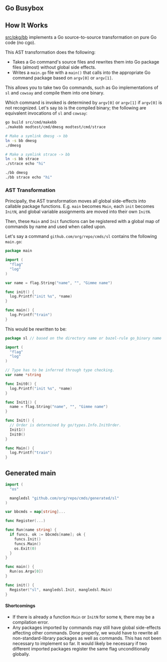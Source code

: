 ## Go Busybox

## How It Works

[src/pkg/bb](src/pkg/bb) implements a Go source-to-source transformation on pure
Go code (no cgo).

This AST transformation does the following:

-   Takes a Go command's source files and rewrites them into Go package files
    (almost) without global side effects.
-   Writes a `main.go` file with a `main()` that calls into the appropriate Go
    command package based on `argv[0]` or `argv[1]`.

This allows you to take two Go commands, such as Go implementations of `sl` and
`cowsay` and compile them into one binary.

Which command is invoked is determined by `argv[0]` or `argv[1]` if `argv[0]` is
not recognized. Let's say `bb` is the compiled binary; the following are
equivalent invocations of `sl` and `cowsay`:

```sh
go build src/cmd/makebb
./makebb modtest/cmd/dmesg modtest/cmd/strace

# Make a symlink dmesg -> bb
ln -s bb dmesg
./dmesg

# Make a symlink strace -> bb
ln -s bb strace
./strace echo "hi"
```

```sh
./bb dmesg
./bb strace echo "hi"
```

### AST Transformation

Principally, the AST transformation moves all global side-effects into callable
package functions. E.g. `main` becomes `Main`, each `init` becomes `InitN`, and
global variable assignments are moved into their own `InitN`.

Then, these `Main` and `Init` functions can be registered with a global map of
commands by name and used when called upon.

Let's say a command `github.com/org/repo/cmds/sl` contains the following
`main.go`:

```go
package main

import (
  "flag"
  "log"
)

var name = flag.String("name", "", "Gimme name")

func init() {
  log.Printf("init %s", *name)
}

func main() {
  log.Printf("train")
}
```

This would be rewritten to be:

```go
package sl // based on the directory name or bazel-rule go_binary name

import (
  "flag"
  "log"
)

// Type has to be inferred through type checking.
var name *string

func Init0() {
  log.Printf("init %s", *name)
}

func Init1() {
  name = flag.String("name", "", "Gimme name")
}

func Init() {
  // Order is determined by go/types.Info.InitOrder.
  Init1()
  Init0()
}

func Main() {
  log.Printf("train")
}
```

## Generated main

```go
import (
  "os"

  mangledsl "github.com/org/repo/cmds/generated/sl"
)

var bbcmds = map[string]...

func Register(...)

func Run(name string) {
  if funcs, ok := bbcmds[name]; ok {
    funcs.Init()
    funcs.Main()
    os.Exit(0)
  }
}

func main() {
  Run(os.Argv[0])
}

func init() {
  Register("sl", mangledsl.Init, mangledsl.Main)
}
```

#### Shortcomings

-   If there is already a function `Main` or `InitN` for some `N`, there may be
    a compilation error.
-   Any packages imported by commands may still have global side-effects
    affecting other commands. Done properly, we would have to rewrite all
    non-standard-library packages as well as commands. This has not been
    necessary to implement so far. It would likely be necessary if two different
    imported packages register the same flag unconditionally globally.

